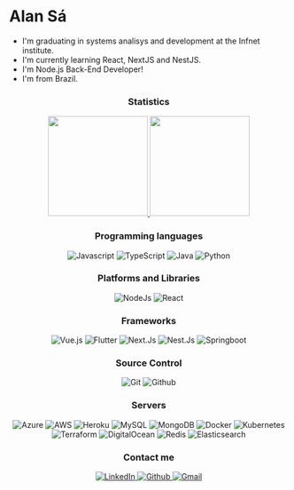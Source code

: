 # Alan Sá

- I'm graduating in systems analisys and development at the Infnet institute.
- I'm currently learning React, NextJS and NestJS.
- I'm Node.js Back-End Developer!
- I'm from Brazil.

<h3 align="center"> Statistics</h3>
<p align="center">
  	<a href="https://github.com/alansa90">
    		<img height="180em" src="https://github-readme-stats.vercel.app/api?username=alansa90&show_icons=true&include_all_commits=true&theme=onedark"/>
  	</a>
  	<a href="https://github.com/alansa90">
    		<img height="180em" src="https://github-readme-stats.vercel.app/api/top-langs/?username=alansa90&layout=compact&theme=onedark"/>
	</a>
</p>
  
  
<h3 align="center">Programming languages</h3>
  <p align="center">
    	<img alt="Javascript" src="https://img.shields.io/badge/JavaScript-blue.svg?style=for-the-badge&logo=javascript&logoColor=white" />
    	<img alt="TypeScript" src="https://img.shields.io/badge/TypeScript-blue.svg?style=for-the-badge&logo=typescript&logoColor=white" />
    	<img alt="Java" src="https://img.shields.io/badge/Java-blue.svg?style=for-the-badge&logo=java&logoColor=white" />
    	<img alt="Python" src="https://img.shields.io/badge/Python-blue?style=for-the-badge&logo=python&logoColor=white" />
  </p>
  
  <h3 align="center">Platforms and Libraries</h3>
  <p align="center">
	<img alt="NodeJs" src="https://img.shields.io/badge/Node.js-red.svg?style=for-the-badge&logo=node.js&logoColor=white" />
   	<img alt="React" src="https://img.shields.io/badge/React-red?style=for-the-badge&logo=react&logoColor=61DAFB" />
  </p>
  
  <h3 align="center">Frameworks</h3>
  <p align="center">
   	<img alt="Vue.js" src="https://img.shields.io/badge/VueJS-green.svg?&style=for-the-badge&logo=vue.js&logoColor=white" />
   	<img alt="Flutter" src="https://img.shields.io/badge/Flutter-green?style=for-the-badge&logo=flutter&logoColor=white" />
    	<img alt="Next.Js" src="https://img.shields.io/badge/next.js-green?style=for-the-badge&logo=nextdotjs&logoColor=white" />
    	<img alt="Nest.Js" src="https://img.shields.io/badge/nest.js-green?style=for-the-badge&logo=nestjs&logoColor=white" />
    	<img alt="Springboot" src="https://img.shields.io/badge/Springboot-green?style=for-the-badge&logo=springboot&logoColor=white" />
  </p>
  
  <h3 align="center">Source Control</h3>
  <p align="center">
	<img alt="Git" src="https://img.shields.io/badge/Git-orange.svg?&style=for-the-badge&logo=git&logoColor=white" />
	<img alt="Github" src="https://img.shields.io/badge/Github-orange.svg?&style=for-the-badge&logo=github&logoColor=white" />
  </p>
  
  <h3 align="center">Servers</h3>
  <p align="center">
	<img alt="Azure" src="https://img.shields.io/badge/Microsoft_Azure-brown?style=for-the-badge&logo=microsoft-azure&logoColor=white" />
	<img alt="AWS" src="https://img.shields.io/badge/Amazon_AWS-brown?style=for-the-badge&logo=amazon-aws&logoColor=white" />
	<img alt="Heroku" src="https://img.shields.io/badge/Heroku-brown?style=for-the-badge&logo=heroku&logoColor=white" />
	<img alt="MySQL" src="https://img.shields.io/badge/MySQL-brown.svg?&style=for-the-badge&logo=mysql&logoColor=white" />
    	<img alt="MongoDB" src="https://img.shields.io/badge/MongoDB-brown?style=for-the-badge&logo=mongodb&logoColor=white" />
    	<img alt="Docker" src="https://img.shields.io/badge/Docker-brown?style=for-the-badge&logo=docker&logoColor=white" />
    	<img alt="Kubernetes" src="https://img.shields.io/badge/Kubernetes-brown?style=for-the-badge&logo=Kubernetes&logoColor=white" />
    	<img alt="Terraform" src="https://img.shields.io/badge/Terraform-brown?style=for-the-badge&logo=Terraform&logoColor=white" />
    	<img alt="DigitalOcean" src="https://img.shields.io/badge/DigitalOcean-brown?style=for-the-badge&logo=DigitalOcean&logoColor=white" />
    	<img alt="Redis" src="https://img.shields.io/badge/Redis-brown?style=for-the-badge&logo=redis&logoColor=white">
    	<img alt="Elasticsearch" src="https://img.shields.io/badge/Elasticsearch-brown?style=for-the-badge&logo=elasticsearch&logoColor=white">
  </p>
  
  <h3 align="center">Contact me</h3>
  <p align="center">
	<a href="https://www.linkedin.com/in/alandesa/">
		<img alt="LinkedIn" src="https://img.shields.io/badge/LinkedIn-0077B5?style=for-the-badge&logo=linkedin&logoColor=white" />
	</a>
	<a href="https://github.com/alansa90">
		<img alt="Github" src="https://img.shields.io/badge/GitHub-100000?style=for-the-badge&logo=github&logoColor=white"/>
	</a>
    	<a href="mailto:alkinsret@gmail.com">
		<img alt="Gmail" src="https://img.shields.io/badge/Gmail-D14836?style=for-the-badge&logo=gmail&logoColor=white"/>
	</a>
  </p>
